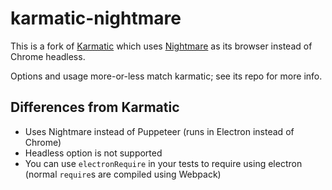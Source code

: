# karmatic-nightmare

This is a fork of [Karmatic](https://github.com/developit/karmatic) which uses [Nightmare](https://github.com/segmentio/nightmare) as its browser instead of Chrome headless.

Options and usage more-or-less match karmatic; see its repo for more info.

## Differences from Karmatic
* Uses Nightmare instead of Puppeteer (runs in Electron instead of Chrome)
* Headless option is not supported
* You can use `electronRequire` in your tests to require using electron (normal `require`s are compiled using Webpack)
